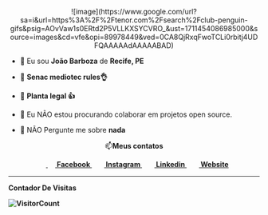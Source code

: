 <p align="center">
![image](https://www.google.com/url?sa=i&url=https%3A%2F%2Ftenor.com%2Fsearch%2Fclub-penguin-gifs&psig=AOvVaw1s0ERtd2P5VLLKXSYCVRO_&ust=1711454086985000&source=images&cd=vfe&opi=89978449&ved=0CA8QjRxqFwoTCLi0rbitj4UDFQAAAAAdAAAAABAD)

<p align="left">
  
- 👦 Eu sou <strong>João Barboza</strong> de <strong>Recife, PE</strong>

- 🔭 <strong>Senac mediotec rules👌</strong>

- 🌱 <strong> Planta legal 👍</strong>

- 👯 Eu NÃO estou procurando colaborar em projetos open source.

- 💬 NÃO Pergunte me sobre <strong>nada</strong>
</p>
<p align="center">📫<b>Meus contatos</br></p>

<p align="center">
&nbsp;&nbsp;&nbsp;&nbsp;<a href = "https://www.youtube.com/watch?v=xvFZjo5PgG0"> <img align="center" src = "https://cdn1.iconfinder.com/data/icons/logotypes/32/square-facebook-256.png" height= 15px width = 15px> Facebook </a>&nbsp;&nbsp;
<a href = "https://www.youtube.com/watch?v=xvFZjo5PgG0" target="_blank"><img align="center" src="https://image.flaticon.com/icons/svg/174/174855.svg" height= 15px width = 15px> Instagram </a>&nbsp;&nbsp;
<a href = "https://www.youtube.com/watch?v=xvFZjo5PgG0" target="_blank"><img align="center" src = "https://image.flaticon.com/icons/svg/174/174857.svg" height= 15px width = 15px> Linkedin </a>&nbsp;&nbsp;
<a href = "https://www.youtube.com/watch?v=xvFZjo5PgG0" target="_blank"><img align="center" src = "https://image.flaticon.com/icons/svg/841/841364.svg" height= 15px width = 15px> Website </a>
</p>

*************
**Contador De Visitas**

![VisitorCount](https://profile-counter.glitch.me/{JoaoPapaya}/count.svg)

